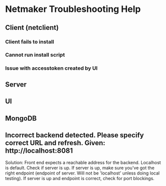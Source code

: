 # Netmaker Troubleshooting Help

## Client (netclient)

### Client fails to install

### Cannot run install script

### Issue with accesstoken created by UI


## Server

## UI

## MongoDB



## Incorrect backend detected. Please specify correct URL and refresh. Given: http://localhost:8081
Solution: Front end expects a reachable address for the backend. Localhost is default. Check if server is up. If server is up, make sure you've got the right endpoint (endpoint of server. Will not be 'localhost' unless doing local testing). If server is up and endpoint is correct, check for port blockings.
